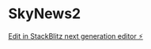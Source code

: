 # SkyNews2

[Edit in StackBlitz next generation editor ⚡️](https://stackblitz.com/~/github.com/wardelias/SkyNews2)
